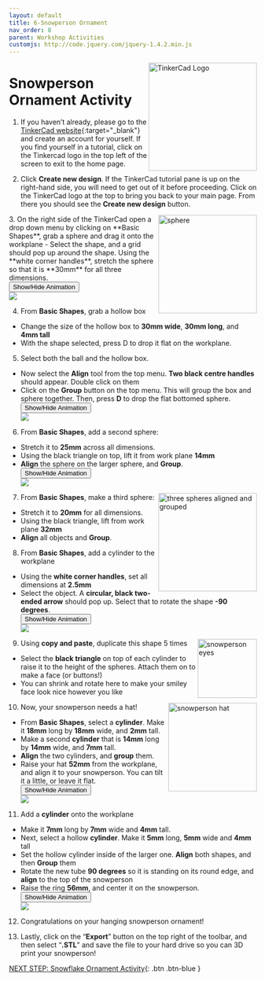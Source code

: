 ```yaml
---
layout: default
title: 6-Snowperson Ornament
nav_order: 8
parent: Workshop Activities
customjs: http://code.jquery.com/jquery-1.4.2.min.js
---
```

<img src="images/tinkercad-snowperson-01.png" style="float:right;width:220px" alt="TinkerCad Logo">

# Snowperson Ornament Activity
1. If you haven’t already, please go to the [TinkerCad website](http://tinkercad.com){:target="_blank"} and create an account for yourself. If you find yourself in a tutorial, click on the Tinkercad logo in the top left of the screen to exit to the home page.

2. Click **Create new design**. If the TinkerCad tutorial pane is up on the right-hand side, you will need to get out of it before proceeding. Click on the TinkerCad logo at the top to bring you back to your main page. From there you should see the **Create new design** button. 
<img src="images/tinkercad-snowperson-02.png" style="float:right;width:200px" alt="sphere">
3. On the right side of the TinkerCad open a drop down menu by clicking on **Basic Shapes**, grab a sphere and drag it onto the workplane
- Select the shape, and a grid should pop up around the shape. Using the **white corner handles**, stretch the sphere so that it is **30mm** for all three dimensions.<br>
 <button onclick="toggle('gif1')">Show/Hide Animation</button>
    <div id="gif1">
    <img src="images/tinkercad-snowperson-03.gif">
    </div>

4. From **Basic Shapes**, grab a hollow box
- Change the size of the hollow box to **30mm wide**, **30mm long**, and **4mm tall**
- With the shape selected, press D to drop it flat on the workplane. 

5. Select both the ball and the hollow box.
- Now select the **Align** tool from the top menu. **Two black centre handles** should appear. Double click on them
- Click on the **Group** button on the top menu. This will group the box and sphere together. Then, press **D** to drop the flat bottomed sphere.
<button onclick="toggle('gif2')">Show/Hide Animation</button>
    <div id="gif2">
    <img src="images/tinkercad-snowperson-04.gif">
    </div>


6. From **Basic Shapes**, add a second sphere:
- Stretch it to **25mm** across all dimensions. 
- Using the black triangle on top, lift it from work plane **14mm** 
- **Align** the sphere on the larger sphere, and **Group**.<br> 
<button onclick="toggle('gif3')">Show/Hide Animation</button>
    <div id="gif3">
    <img src="images/tinkercad-snowperson-05.gif">
    </div>

7. <img src="images/tinkercad-snowperson-06.png" style="float:right;width:200px" alt="three spheres aligned and grouped"> From **Basic Shapes**, make a third sphere:
- Stretch it to **20mm** for all dimensions.
- Using the black triangle, lift from work plane **32mm** 
- **Align** all objects and **Group**. 

8. From **Basic Shapes**, add a cylinder to the workplane
- Using the **white corner handles**, set all dimensions at **2.5mm**
- Select the object. A **circular, black two-ended arrow** should pop up. Select that to rotate the shape **-90 degrees**.<br>
<button onclick="toggle('gif4')">Show/Hide Animation</button>
    <div id="gif4">
    <img src="images/tinkercad-snowperson-07.gif">
    </div>

9. <img src="images/tinkercad-snowperson-08.png" style="float:right;width:120px;height:120px" alt="snowperson eyes"> Using **copy and paste**, duplicate this shape 5 times 
- Select the **black triangle** on top of each cylinder to raise it to the height of the spheres. Attach them on to make a face (or buttons!)
- You can shrink and rotate here to make your smiley face look nice however you like

10. Now, your snowperson needs a hat! 
    <img src="images/tinkercad-snowperson-09.png" style="float:right;width:180px" alt="snowperson hat">
- From **Basic Shapes**, select a **cylinder**. Make it **18mm** long by **18mm** wide, and **2mm** tall. 
- Make a second **cylinder** that is **14mm** long by **14mm** wide, and **7mm** tall. 
- **Align** the two cylinders, and **group** them. 
- Raise your hat **52mm** from the workplane, and align it to your snowperson. You can tilt it a little, or leave it flat.<br>
<button onclick="toggle('gif5')">Show/Hide Animation</button>
    <div id="gif5">
    <img src="images/tinkercad-snowperson-10.gif">
    </div>

11. Add a **cylinder** onto the workplane
- Make it **7mm** long by **7mm** wide and **4mm** tall. 
- Next, select a hollow **cylinder**. Make it **5mm** long, **5mm** wide and **4mm** tall
- Set the hollow cylinder inside of the larger one. **Align** both shapes, and then **Group** them
- Rotate the new tube **90 degrees** so it is standing on its round edge, and **align** to the top of the snowperson
- Raise the ring **56mm**, and center it on the snowperson.<br>
<button onclick="toggle('gif6')">Show/Hide Animation</button>
    <div id="gif6">
    <img src="images/tinkercad-snowperson-11.gif">
    </div>

12. Congratulations on your hanging snowperson ornament!

13. Lastly, click on the “**Export**” button on the top right of the toolbar, and then select “**.STL**” and save the file to your hard drive so you can 3D print your snowperson!

<script>  

    function toggle(input) {
        var x = document.getElementById(input);
        if (x.style.display === "none") {
            x.style.display = "block";
        } else {
            x.style.display = "none";
        }
    }
</script>

[NEXT STEP: Snowflake Ornament Activity](7-snowflake-activity.html){: .btn .btn-blue }
